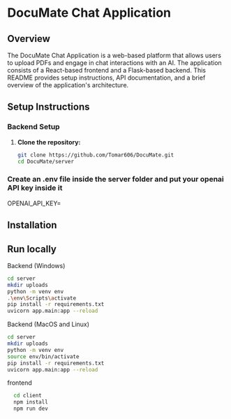 # DocuMate Chat Application

## Overview

The DocuMate Chat Application is a web-based platform that allows users to upload PDFs and engage in chat interactions with an AI. The application consists of a React-based frontend and a Flask-based backend. This README provides setup instructions, API documentation, and a brief overview of the application's architecture.


## Setup Instructions

### Backend Setup
1. **Clone the repository:**

   ```sh
   git clone https://github.com/Tomar606/DocuMate.git
   cd DocuMate/server

### Create an .env file inside the server folder and put your openai API key inside it

OPENAI_API_KEY= <paste your key here>

## Installation

## Run locally

Backend (Windows)
```bash
cd server
mkdir uploads
python -m venv env
.\env\Scripts\activate
pip install -r requirements.txt
uvicorn app.main:app --reload
```
Backend (MacOS and Linux)
```bash
cd server
mkdir uploads
python -m venv env
source env/bin/activate
pip install -r requirements.txt
uvicorn app.main:app --reload
```

frontend
```bash
  cd client
  npm install
  npm run dev
  ```
